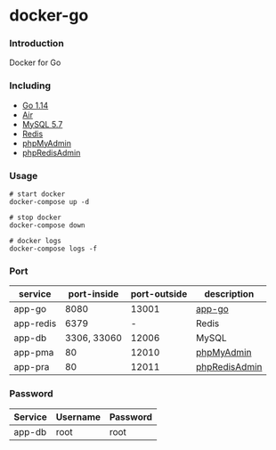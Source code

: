 # docker-go

### Introduction
Docker for Go

### Including
 - [Go 1.14](https://hub.docker.com/_/golang)
 - [Air](https://github.com/cosmtrek/air)
 - [MySQL 5.7](https://hub.docker.com/_/mysql)
 - [Redis](https://hub.docker.com/_/redis)
 - [phpMyAdmin](https://hub.docker.com/r/phpmyadmin/phpmyadmin)
 - [phpRedisAdmin](https://hub.docker.com/r/erikdubbelboer/phpredisadmin)

### Usage

```shell
# start docker
docker-compose up -d

# stop docker
docker-compose down

# docker logs
docker-compose logs -f
```

### Port
| service  | port-inside | port-outside  | description |
|---|---|---|---|
| app-go  | 8080 | 13001 | [app-go](http://localhost:13001) | 
| app-redis | 6379 | - | Redis |
| app-db | 3306, 33060 | 12006 | MySQL |
| app-pma | 80 | 12010 | [phpMyAdmin](http://localhost:12010) |
| app-pra | 80 | 12011 | [phpRedisAdmin](http://localhost:12011) |

### Password
| Service  | Username | Password  | 
|---|---|---|
| app-db | root | root |
